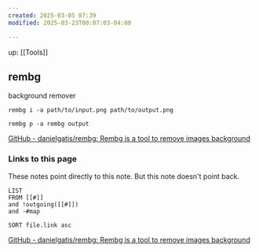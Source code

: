 ```yaml
---
created: 2025-03-05 07:39
modified: 2025-03-23T00:07:03-04:00

---
```


up: [[Tools]]
## rembg

background remover

```
rembg i -a path/to/input.png path/to/output.png
```

```
rembg p -a rembg output
```
[GitHub - danielgatis/rembg: Rembg is a tool to remove images background](https://github.com/danielgatis/rembg)



### Links to this page
These notes point directly to this note. But this note doesn't point back.
```dataview
LIST
FROM [[#]]
and !outgoing([[#]])
and -#map

SORT file.link asc
```





[GitHub - danielgatis/rembg: Rembg is a tool to remove images background](https://github.com/danielgatis/rembg)

